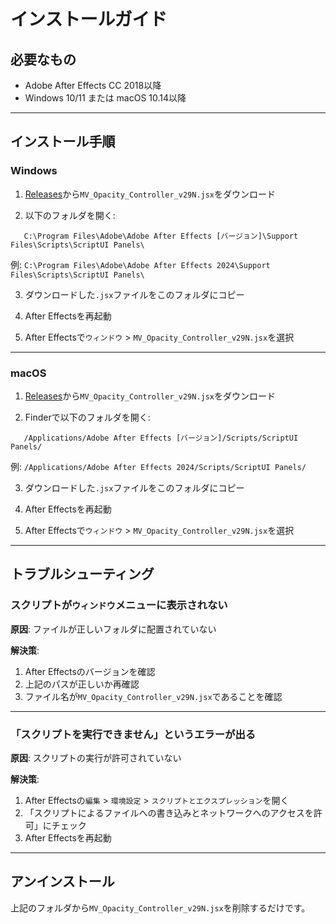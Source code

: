 # インストールガイド

## 必要なもの

- Adobe After Effects CC 2018以降
- Windows 10/11 または macOS 10.14以降

---

## インストール手順

### Windows

1. [Releases](https://github.com/your-username/MV_Opacity_Controller/releases)から`MV_Opacity_Controller_v29N.jsx`をダウンロード

2. 以下のフォルダを開く:
```
   C:\Program Files\Adobe\Adobe After Effects [バージョン]\Support Files\Scripts\ScriptUI Panels\
```
   例: `C:\Program Files\Adobe\Adobe After Effects 2024\Support Files\Scripts\ScriptUI Panels\`

3. ダウンロードした`.jsx`ファイルをこのフォルダにコピー

4. After Effectsを再起動

5. After Effectsで`ウィンドウ` > `MV_Opacity_Controller_v29N.jsx`を選択

---

### macOS

1. [Releases](https://github.com/your-username/MV_Opacity_Controller/releases)から`MV_Opacity_Controller_v29N.jsx`をダウンロード

2. Finderで以下のフォルダを開く:
```
   /Applications/Adobe After Effects [バージョン]/Scripts/ScriptUI Panels/
```
   例: `/Applications/Adobe After Effects 2024/Scripts/ScriptUI Panels/`

3. ダウンロードした`.jsx`ファイルをこのフォルダにコピー

4. After Effectsを再起動

5. After Effectsで`ウィンドウ` > `MV_Opacity_Controller_v29N.jsx`を選択

---

## トラブルシューティング

### スクリプトが`ウィンドウ`メニューに表示されない

**原因**: ファイルが正しいフォルダに配置されていない

**解決策**:
1. After Effectsのバージョンを確認
2. 上記のパスが正しいか再確認
3. ファイル名が`MV_Opacity_Controller_v29N.jsx`であることを確認

---

### 「スクリプトを実行できません」というエラーが出る

**原因**: スクリプトの実行が許可されていない

**解決策**:
1. After Effectsの`編集` > `環境設定` > `スクリプトとエクスプレッション`を開く
2. 「スクリプトによるファイルへの書き込みとネットワークへのアクセスを許可」にチェック
3. After Effectsを再起動

---

## アンインストール

上記のフォルダから`MV_Opacity_Controller_v29N.jsx`を削除するだけです。
